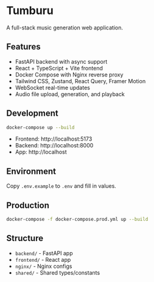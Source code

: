 # Tumburu

A full-stack music generation web application.

## Features
- FastAPI backend with async support
- React + TypeScript + Vite frontend
- Docker Compose with Nginx reverse proxy
- Tailwind CSS, Zustand, React Query, Framer Motion
- WebSocket real-time updates
- Audio file upload, generation, and playback

## Development

```bash
docker-compose up --build
```

- Frontend: http://localhost:5173
- Backend: http://localhost:8000
- App: http://localhost

## Environment
Copy `.env.example` to `.env` and fill in values.

## Production

```bash
docker-compose -f docker-compose.prod.yml up --build
```

## Structure
- `backend/` - FastAPI app
- `frontend/` - React app
- `nginx/` - Nginx configs
- `shared/` - Shared types/constants
